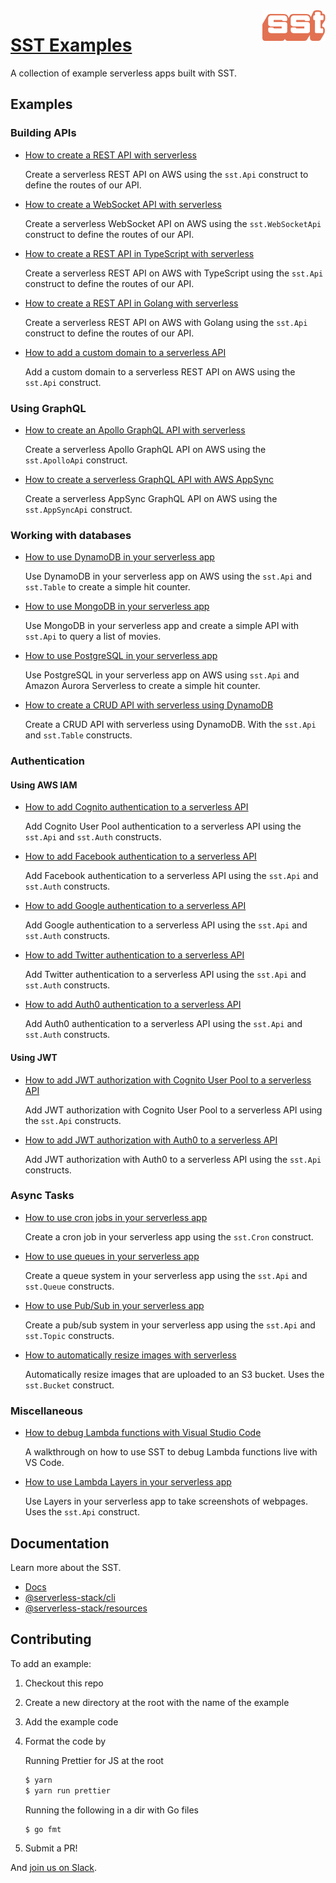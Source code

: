 <img alt="Logo" align="right" src="https://raw.githubusercontent.com/serverless-stack/identity/main/sst.svg" width="20%" />

# [SST Examples](https://serverless-stack.com/examples/index.html)

A collection of example serverless apps built with SST.

## Examples

### Building APIs

- [How to create a REST API with serverless](https://github.com/serverless-stack/serverless-stack/tree/master/examples/rest-api)

  Create a serverless REST API on AWS using the `sst.Api` construct to define the routes of our API.

- [How to create a WebSocket API with serverless](https://github.com/serverless-stack/serverless-stack/tree/master/examples/websocket)

  Create a serverless WebSocket API on AWS using the `sst.WebSocketApi` construct to define the routes of our API.

- [How to create a REST API in TypeScript with serverless](https://github.com/serverless-stack/serverless-stack/tree/master/examples/rest-api-ts)

  Create a serverless REST API on AWS with TypeScript using the `sst.Api` construct to define the routes of our API.

- [How to create a REST API in Golang with serverless](https://github.com/serverless-stack/serverless-stack/tree/master/examples/rest-api-go)

  Create a serverless REST API on AWS with Golang using the `sst.Api` construct to define the routes of our API.

- [How to add a custom domain to a serverless API](https://github.com/serverless-stack/serverless-stack/tree/master/examples/rest-api-custom-domain)

  Add a custom domain to a serverless REST API on AWS using the `sst.Api` construct.

### Using GraphQL

- [How to create an Apollo GraphQL API with serverless](https://github.com/serverless-stack/serverless-stack/tree/master/examples/graphql-apollo)

  Create a serverless Apollo GraphQL API on AWS using the `sst.ApolloApi` construct.

- [How to create a serverless GraphQL API with AWS AppSync](https://github.com/serverless-stack/serverless-stack/tree/master/examples/graphql-appsync)

  Create a serverless AppSync GraphQL API on AWS using the `sst.AppSyncApi` construct.

### Working with databases

- [How to use DynamoDB in your serverless app](https://github.com/serverless-stack/serverless-stack/tree/master/examples/rest-api-dynamodb)

  Use DynamoDB in your serverless app on AWS using the `sst.Api` and `sst.Table` to create a simple hit counter.

- [How to use MongoDB in your serverless app](https://github.com/serverless-stack/serverless-stack/tree/master/examples/rest-api-mongodb)

  Use MongoDB in your serverless app and create a simple API with `sst.Api` to query a list of movies.

- [How to use PostgreSQL in your serverless app](https://github.com/serverless-stack/serverless-stack/tree/master/examples/rest-api-postgresql)

  Use PostgreSQL in your serverless app on AWS using `sst.Api` and Amazon Aurora Serverless to create a simple hit counter.

- [How to create a CRUD API with serverless using DynamoDB](https://github.com/serverless-stack/serverless-stack/tree/master/examples/crud-api-dynamodb)

  Create a CRUD API with serverless using DynamoDB. With the `sst.Api` and `sst.Table` constructs.

### Authentication

#### Using AWS IAM

- [How to add Cognito authentication to a serverless API](https://github.com/serverless-stack/serverless-stack/tree/master/examples/api-auth-cognito)

  Add Cognito User Pool authentication to a serverless API using the `sst.Api` and `sst.Auth` constructs.

- [How to add Facebook authentication to a serverless API](https://github.com/serverless-stack/serverless-stack/tree/master/examples/api-auth-facebook)

  Add Facebook authentication to a serverless API using the `sst.Api` and `sst.Auth` constructs.

- [How to add Google authentication to a serverless API](https://github.com/serverless-stack/serverless-stack/tree/master/examples/api-auth-google)

  Add Google authentication to a serverless API using the `sst.Api` and `sst.Auth` constructs.

- [How to add Twitter authentication to a serverless API](https://github.com/serverless-stack/serverless-stack/tree/master/examples/api-auth-twitter)

  Add Twitter authentication to a serverless API using the `sst.Api` and `sst.Auth` constructs.

- [How to add Auth0 authentication to a serverless API](https://github.com/serverless-stack/serverless-stack/tree/master/examples/api-auth-auth0)

  Add Auth0 authentication to a serverless API using the `sst.Api` and `sst.Auth` constructs.

#### Using JWT

- [How to add JWT authorization with Cognito User Pool to a serverless API](https://github.com/serverless-stack/serverless-stack/tree/master/examples/api-auth-jwt-cognito-user-pool)

  Add JWT authorization with Cognito User Pool to a serverless API using the `sst.Api` constructs.

- [How to add JWT authorization with Auth0 to a serverless API](https://github.com/serverless-stack/serverless-stack/tree/master/examples/api-auth-jwt-auth0)

  Add JWT authorization with Auth0 to a serverless API using the `sst.Api` constructs.

### Async Tasks

- [How to use cron jobs in your serverless app](https://github.com/serverless-stack/serverless-stack/tree/master/examples/cron-job)

  Create a cron job in your serverless app using the `sst.Cron` construct.

- [How to use queues in your serverless app](https://github.com/serverless-stack/serverless-stack/tree/master/examples/queue)

  Create a queue system in your serverless app using the `sst.Api` and `sst.Queue` constructs.

- [How to use Pub/Sub in your serverless app](https://github.com/serverless-stack/serverless-stack/tree/master/examples/pub-sub)

  Create a pub/sub system in your serverless app using the `sst.Api` and `sst.Topic` constructs.

- [How to automatically resize images with serverless](https://github.com/serverless-stack/serverless-stack/tree/master/examples/bucket-resize-image)

  Automatically resize images that are uploaded to an S3 bucket. Uses the `sst.Bucket` construct.

### Miscellaneous

- [How to debug Lambda functions with Visual Studio Code](https://github.com/serverless-stack/examples/blob/main/vscode)

  A walkthrough on how to use SST to debug Lambda functions live with VS Code.

- [How to use Lambda Layers in your serverless app](https://github.com/serverless-stack/examples/blob/main/layer-chrome-aws-lambda)

  Use Layers in your serverless app to take screenshots of webpages. Uses the `sst.Api` construct.

## Documentation

Learn more about the SST.

- [Docs](https://docs.serverless-stack.com/)
- [@serverless-stack/cli](https://docs.serverless-stack.com/packages/cli)
- [@serverless-stack/resources](https://docs.serverless-stack.com/packages/resources)

## Contributing

To add an example:

1. Checkout this repo
2. Create a new directory at the root with the name of the example
3. Add the example code
4. Format the code by

   Running Prettier for JS at the root

   ```bash
   $ yarn
   $ yarn run prettier
   ```

   Running the following in a dir with Go files

   ```bash
   $ go fmt
   ```

5. Submit a PR!

And [join us on Slack](https://launchpass.com/serverless-stack).
